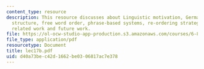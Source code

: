 ```yaml
---
content_type: resource
description: This resource discusses about Linguistic motivation, German sentence
  structure, free word order, phrase-based systems, re-ordering strategy, experiments,
  related work and future work.
file: https://ol-ocw-studio-app-production.s3.amazonaws.com/courses/6-864-advanced-natural-language-processing-fall-2005/d40a73bec42d1662be0306817ac7e378_lec17b.pdf
file_type: application/pdf
resourcetype: Document
title: lec17b.pdf
uid: d40a73be-c42d-1662-be03-06817ac7e378
---
```

